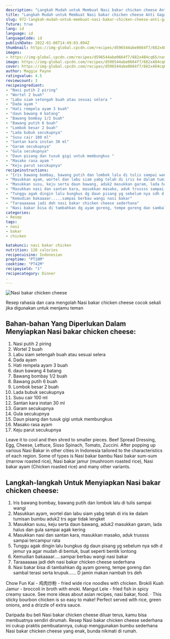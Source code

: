 ```yaml
---
description: "Langkah Mudah untuk Membuat Nasi bakar chicken cheese Anti Gagal"
title: "Langkah Mudah untuk Membuat Nasi bakar chicken cheese Anti Gagal"
slug: 972-langkah-mudah-untuk-membuat-nasi-bakar-chicken-cheese-anti-gagal
future: true
lang: id
language: id
languageCode: id
publishDate: 2022-01-08T14:49:03.094Z 
thumbnail: https://img-global.cpcdn.com/recipes/d596544abe0664f7/682x484cq65/nasi-bakar-chicken-cheese-foto-resep-utama.png
images:
- https://img-global.cpcdn.com/recipes/d596544abe0664f7/682x484cq65/nasi-bakar-chicken-cheese-foto-resep-utama.png
image: https://img-global.cpcdn.com/recipes/d596544abe0664f7/682x484cq65/nasi-bakar-chicken-cheese-foto-resep-utama.png
cover: https://img-global.cpcdn.com/recipes/d596544abe0664f7/682x484cq65/nasi-bakar-chicken-cheese-foto-resep-utama.png
author: Maggie Payne
ratingvalue: 4.5
reviewcount: 3
recipeingredient:
- "Nasi putih 2 piring"
- "Wortel 2 buah"
- "Labu siam setengah buah atau sesuai selera "
- "Dada ayam "
- "Hati rempela ayam 3 buah"
- "daun bawang 4 batang"
- "Bawang bombay 1/2 buah"
- "Bawang putih 6 buah"
- "Lombok besar 2 buah"
- "Lada bubuk secukupnya"
- "Susu cair 100 ml"
- "Santan kara instan 30 ml"
- "Garam secukupnya"
- "Gula secukupnya"
- "Daun pisang dan tusuk gigi untuk membungkus "
- "Masako rasa ayam "
- "Keju parut secukupnya"
recipeinstructions:
- "Iris bawang bombay, bawang putih dan lombok lalu di tulis sampai wangi"
- "Masukkan ayam, wortel dan labu siam yabg telah di iris ke dalam tumisan bumbu aduk2 trs agar tidak lengket"
- "Masukkan susu, keju serta daun bawang, aduk2 masukkan garam, lada halus dan gula sampai agak kering"
- "Masukkan nasi dan santan kara, masukkan masako, aduk trussss sampai tercampur rata"
- "Tunggu agak dingin lalu bungkus dg daun pisang yg sebelum nya sdh d jemur ya agar mudah di bentuk, buat seperti bentik lontong"
- "Kemudian bakaaaar.....sampai berbau wangi nasi bakar"
- "Taraaaaaaa jadi deh nasi bakar chicken cheese sederhana"
- "Nasi bakar bisa di tambahkan dg ayam goreng, tempe goreng dan sambal terasi serta krupuk...... D jamin makan nambah trs deh"
categories:
- Resep
tags:
- nasi
- bakar
- chicken

katakunci: nasi bakar chicken 
nutrition: 120 calories
recipecuisine: Indonesian
preptime: "PT10M"
cooktime: "PT42M"
recipeyield: "1"
recipecategory: Dinner
. 
---
```



![Nasi bakar chicken cheese](https://img-global.cpcdn.com/recipes/d596544abe0664f7/682x484cq65/nasi-bakar-chicken-cheese-foto-resep-utama.png)

Resep rahasia dan cara mengolah  Nasi bakar chicken cheese cocok sekali jika digunakan untuk menjamu teman

<!--inarticleads1-->

## Bahan-bahan Yang Diperlukan Dalam Menyiapkan Nasi bakar chicken cheese:

1. Nasi putih 2 piring
1. Wortel 2 buah
1. Labu siam setengah buah atau sesuai selera 
1. Dada ayam 
1. Hati rempela ayam 3 buah
1. daun bawang 4 batang
1. Bawang bombay 1/2 buah
1. Bawang putih 6 buah
1. Lombok besar 2 buah
1. Lada bubuk secukupnya
1. Susu cair 100 ml
1. Santan kara instan 30 ml
1. Garam secukupnya
1. Gula secukupnya
1. Daun pisang dan tusuk gigi untuk membungkus 
1. Masako rasa ayam 
1. Keju parut secukupnya

Leave it to cool and then shred to smaller pieces. Beef Spread Dressing, Egg, Cheese, Lettuce, Sisso Spinach, Tomato, Zuccini. After popping up various Nasi Bakar in other cities in Indonesia tailored to the characteristics of each region. Some of types is Nasi bakar bambu Nasi bakar sum-sum (marrow roasted rice), Nasi bakar jamur (mushroom roasted rice), Nasi bakar ayam (Chicken roasted rice) and many other variants. 

<!--inarticleads2-->

## Langkah-langkah Untuk Menyiapkan Nasi bakar chicken cheese:

1. Iris bawang bombay, bawang putih dan lombok lalu di tulis sampai wangi
1. Masukkan ayam, wortel dan labu siam yabg telah di iris ke dalam tumisan bumbu aduk2 trs agar tidak lengket
1. Masukkan susu, keju serta daun bawang, aduk2 masukkan garam, lada halus dan gula sampai agak kering
1. Masukkan nasi dan santan kara, masukkan masako, aduk trussss sampai tercampur rata
1. Tunggu agak dingin lalu bungkus dg daun pisang yg sebelum nya sdh d jemur ya agar mudah di bentuk, buat seperti bentik lontong
1. Kemudian bakaaaar.....sampai berbau wangi nasi bakar
1. Taraaaaaaa jadi deh nasi bakar chicken cheese sederhana
1. Nasi bakar bisa di tambahkan dg ayam goreng, tempe goreng dan sambal terasi serta krupuk...... D jamin makan nambah trs deh


Chow Fun Kai - 鸡肉炒粉 - fried wide rice noodles with chicken. Brokili Kuah Jamur - broccoli in broth with enoki. Mangut Lele - fried fish in spicy creamy sauce. See more ideas about asian recipes, nasi bakar, food. · This sticky bourbon chicken is so easy to make! Perfect served with rice, green onions, and a drizzle of extra sauce. 

Daripada ibu beli  Nasi bakar chicken cheese  diluar terus, kamu  bisa membuatnya sendiri dirumah. Resep  Nasi bakar chicken cheese  sederhana ini cukup praktis pembuatannya, cukup menggunakan bumbu sederhana  Nasi bakar chicken cheese  yang enak, bunda nikmati di rumah.
